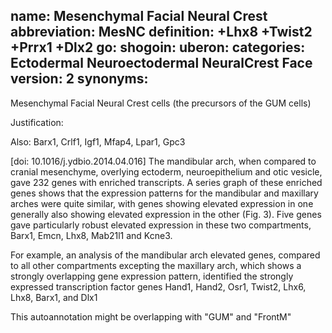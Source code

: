 name: Mesenchymal Facial Neural Crest
abbreviation: MesNC
definition: +Lhx8 +Twist2 +Prrx1 +Dlx2
go:
shogoin: 
uberon:
categories: Ectodermal Neuroectodermal NeuralCrest Face
version: 2
synonyms:
---

Mesenchymal Facial Neural Crest cells (the precursors of the GUM cells)

Justification:

Also:
Barx1, Crlf1, Igf1, Mfap4, Lpar1, Gpc3

[doi:  10.1016/j.ydbio.2014.04.016] The mandibular arch, when compared to cranial mesenchyme, overlying ectoderm, neuroepithelium and otic vesicle, gave 232 genes with enriched transcripts. A series graph of these enriched genes shows that the expression patterns for the mandibular and maxillary arches were quite similar, with genes showing elevated expression in one generally also showing elevated expression in the other (Fig. 3). Five genes gave particularly robust elevated expression in these two compartments, Barx1, Emcn, Lhx8, Mab21l1 and Kcne3.

For example, an analysis of the mandibular arch elevated genes, compared to all other compartments excepting the maxillary arch, which shows a strongly overlapping gene expression pattern, identified the strongly expressed transcription factor genes Hand1, Hand2, Osr1, Twist2, Lhx6, Lhx8, Barx1, and Dlx1

This autoannotation might be overlapping with "GUM" and "FrontM"
 



